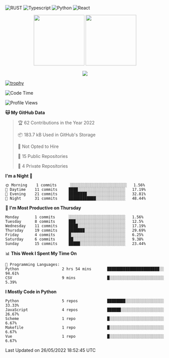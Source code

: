 ![RUST](https://img.shields.io/badge/-Rust-141414?style=flat&logo=rust)
![Typescript](https://img.shields.io/badge/-Typescript-141414?style=flat&logo=typescript)
![Python](https://img.shields.io/badge/-Python-141414?style=flat&logo=python)
![React](https://img.shields.io/badge/-React-141414?style=flat&logo=react)

<p align="center">
  <img height="160" src="https://github-readme-stats.vercel.app/api/top-langs/?username=k4zam1&theme=dracula&hide=html,css,dockerfile,shell,ejs,stylus,javascript&count_private=true&show_icons=true&hide_border=true&layout=compact"/>
  <img height="160" src="https://github-readme-stats.vercel.app/api?username=k4zam1&count_private=true&show_icons=true&theme=dracula&include_all_commits=true&hide_border=true"/>
</p>
<p align="center">
<img src="https://activity-graph.herokuapp.com/graph?username=k4zam1&theme=dracula"/>
</p>

[![trophy](https://github-profile-trophy.vercel.app/?username=k4zam1)](https://github.com/ryo-ma/github-profile-trophy)

<!--START_SECTION:waka-->
![Code Time](http://img.shields.io/badge/Code%20Time-35%20hrs%204%20mins-blue)

![Profile Views](http://img.shields.io/badge/Profile%20Views-1-blue)

**🐱 My GitHub Data** 

> 🏆 62 Contributions in the Year 2022
 > 
> 📦 183.7 kB Used in GitHub's Storage 
 > 
> 🚫 Not Opted to Hire
 > 
> 📜 15 Public Repositories 
 > 
> 🔑 4 Private Repositories  
 > 
**I'm a Night 🦉** 

```text
🌞 Morning    1 commits      ░░░░░░░░░░░░░░░░░░░░░░░░░   1.56% 
🌆 Daytime    11 commits     ████░░░░░░░░░░░░░░░░░░░░░   17.19% 
🌃 Evening    21 commits     ████████░░░░░░░░░░░░░░░░░   32.81% 
🌙 Night      31 commits     ████████████░░░░░░░░░░░░░   48.44%

```
📅 **I'm Most Productive on Thursday** 

```text
Monday       1 commits      ░░░░░░░░░░░░░░░░░░░░░░░░░   1.56% 
Tuesday      8 commits      ███░░░░░░░░░░░░░░░░░░░░░░   12.5% 
Wednesday    11 commits     ████░░░░░░░░░░░░░░░░░░░░░   17.19% 
Thursday     19 commits     ███████░░░░░░░░░░░░░░░░░░   29.69% 
Friday       4 commits      █░░░░░░░░░░░░░░░░░░░░░░░░   6.25% 
Saturday     6 commits      ██░░░░░░░░░░░░░░░░░░░░░░░   9.38% 
Sunday       15 commits     █████░░░░░░░░░░░░░░░░░░░░   23.44%

```


📊 **This Week I Spent My Time On** 

```text
💬 Programming Languages: 
Python                   2 hrs 54 mins       ███████████████████████░░   94.61% 
CSV                      9 mins              █░░░░░░░░░░░░░░░░░░░░░░░░   5.39%

```

**I Mostly Code in Python** 

```text
Python                   5 repos             ████████░░░░░░░░░░░░░░░░░   33.33% 
JavaScript               4 repos             ██████░░░░░░░░░░░░░░░░░░░   26.67% 
Scheme                   1 repo              █░░░░░░░░░░░░░░░░░░░░░░░░   6.67% 
Makefile                 1 repo              █░░░░░░░░░░░░░░░░░░░░░░░░   6.67% 
Vue                      1 repo              █░░░░░░░░░░░░░░░░░░░░░░░░   6.67%

```



 Last Updated on 26/05/2022 18:52:45 UTC
<!--END_SECTION:waka-->
